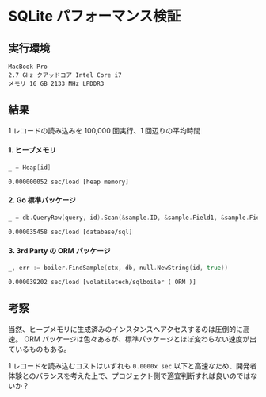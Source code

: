 # SQLite パフォーマンス検証

## 実行環境

```
MacBook Pro
2.7 GHz クアッドコア Intel Core i7
メモリ 16 GB 2133 MHz LPDDR3
```

## 結果

1 レコードの読み込みを 100,000 回実行、1 回辺りの平均時間

#### 1. ヒープメモリ

```go
_ = Heap[id]
```

```
0.000000052 sec/load [heap memory]
```

#### 2. Go 標準パッケージ

```go
_ = db.QueryRow(query, id).Scan(&sample.ID, &sample.Field1, &sample.Field2, &sample.Field3)
```

```
0.000035458 sec/load [database/sql]
```

#### 3. 3rd Party の ORM パッケージ

```go
_, err := boiler.FindSample(ctx, db, null.NewString(id, true))
```

```
0.000039202 sec/load [volatiletech/sqlboiler ( ORM )]
```

## 考察

当然、ヒープメモリに生成済みのインスタンスへアクセスするのは圧倒的に高速。
ORM パッケージは色々あるが、標準パッケージとほぼ変わらない速度が出ているものもある。

1 レコードを読み込むコストはいずれも `0.0000x sec` 以下と高速なため、開発者体験とのバランスを考えた上で、プロジェクト側で適宜判断すれば良いのではないか？